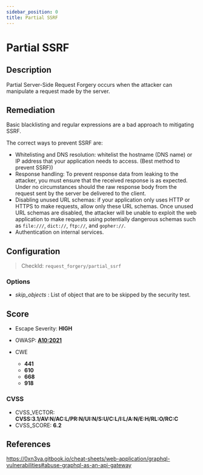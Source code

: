 ```yaml
---
sidebar_position: 0
title: Partial SSRF
---
```


# Partial SSRF

## Description

Partial Server-Side Request Forgery occurs when the attacker can manipulate a request made by the server.

## Remediation

Basic blacklisting and regular expressions are a bad approach to mitigating SSRF.

The correct ways to prevent SSRF are:
- Whitelisting and DNS resolution: whitelist the hostname (DNS name) or IP address that your application needs to access. (Best method to prevent SSRF))
- Response handling: To prevent response data from leaking to the attacker, you must ensure that the received response is as expected. Under no circumstances should the raw response body from the request sent by the server be delivered to the client.
- Disabling unused URL schemas: if your application only uses HTTP or HTTPS to make requests, allow only these URL schemas. Once unused URL schemas are disabled, the attacker will be unable to exploit the web application to make requests using potentially dangerous schemas such as `file:///`, `dict://`, `ftp://`, and `gopher://`.
- Authentication on internal services.


## Configuration

> CheckId: `request_forgery/partial_ssrf`

### Options

- *skip_objects* : List of object that are to be skipped by the security test.




## Score

- Escape Severity: **<span className="high-severity">HIGH</span>**
- OWASP: **[A10:2021](https://owasp.org/Top10/A10_2021-Server-Side_Request_Forgery_%28SSRF%29/)**

- CWE
  - **441**
  - **610**
  - **668**
  - **918**




### CVSS

- CVSS_VECTOR: **CVSS:3.1/AV:N/AC:L/PR:N/UI:N/S:U/C:L/I:L/A:N/E:H/RL:O/RC:C**
- CVSS_SCORE: **6.2**

## References

https://0xn3va.gitbook.io/cheat-sheets/web-application/graphql-vulnerabilities#abuse-graphql-as-an-api-gateway
